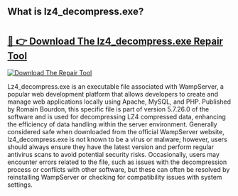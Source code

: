 ## What is lz4_decompress.exe? 

# <h2><a href="https://exedetect.com/download.php?lz4_decompress.exe">🔗 👉 Download The lz4_decompress.exe Repair Tool</a></h2>

[![Download The Repair Tool](https://exedetect.com/download-button.jpg)](https://exedetect.com/download.php?lz4_decompress.exe)

Lz4_decompress.exe is an executable file associated with WampServer, a popular web development platform that allows developers to create and manage web applications locally using Apache, MySQL, and PHP. Published by Romain Bourdon, this specific file is part of version 5.7.26.0 of the software and is used for decompressing LZ4 compressed data, enhancing the efficiency of data handling within the server environment. Generally considered safe when downloaded from the official WampServer website, lz4_decompress.exe is not known to be a virus or malware; however, users should always ensure they have the latest version and perform regular antivirus scans to avoid potential security risks. Occasionally, users may encounter errors related to the file, such as issues with the decompression process or conflicts with other software, but these can often be resolved by reinstalling WampServer or checking for compatibility issues with system settings.